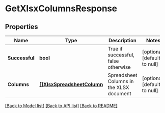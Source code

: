 # GetXlsxColumnsResponse

## Properties
Name | Type | Description | Notes
------------ | ------------- | ------------- | -------------
**Successful** | **bool** | True if successful, false otherwise | [optional] [default to null]
**Columns** | [**[]XlsxSpreadsheetColumn**](XlsxSpreadsheetColumn.md) | Spreadsheet Columns in the XLSX document | [optional] [default to null]

[[Back to Model list]](../README.md#documentation-for-models) [[Back to API list]](../README.md#documentation-for-api-endpoints) [[Back to README]](../README.md)



